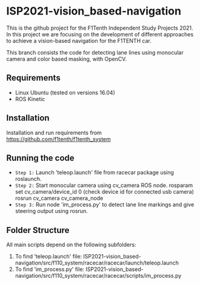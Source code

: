 # ISP2021-vision_based-navigation
This is the github project for the F1Tenth Independent Study Projects 2021. In this project we are focusing on the development of different approaches to achieve a vision-based navigation for the F1TENTH car.

This branch consists the code for detecting lane lines using monocular camera and color based masking, with OpenCV.


## Requirements
- Linux Ubuntu (tested on versions 16.04)
- ROS Kinetic

## Installation
Installation and run requirements from https://github.com/f1tenth/f1tenth_system



## Running the code
* `Step 1:` Launch 'teleop.launch' file from racecar package using roslaunch.
* `Step 2:` Start monocular camera using cv_camera ROS node.
rosparam set cv_camera/device_id 0 (check device id for connected usb camera)
rosrun cv_camera cv_camera_node
* `Step 3:` Run node 'im_process.py' to detect lane line markings and give steering output using rosrun.



## Folder Structure

All main scripts depend on the following subfolders:

1. To find 'teleop.launch' file:  ISP2021-vision_based-navigation/src/f110_system/racecar/racecar/launch/teleop.launch 
2. To find 'im_process.py' file: ISP2021-vision_based-navigation/src/f110_system/racecar/racecar/scripts/im_process.py
